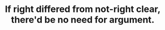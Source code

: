 ---
title: If right differed from not-right clear, there'd be no need for argument.
tags: daoism opposites
thewhole: true
---